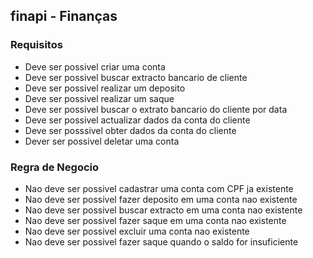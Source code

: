 ## finapi - Finanças


### Requisitos

- Deve ser possivel criar uma conta
- Deve ser possivel buscar extracto bancario de cliente
- Deve ser possivel realizar um deposito
- Deve ser possivel realizar um saque
- Deve ser possivel buscar o extrato bancario do cliente por data
- Deve ser possivel actualizar dados da conta do cliente
- Deve ser posssivel obter dados da conta do cliente
- Dever ser possivel deletar uma conta 

### Regra de Negocio

- Nao deve ser possivel cadastrar uma conta com CPF ja existente
- Nao deve ser possivel fazer deposito em uma conta nao existente
- Nao deve ser possivel buscar extracto em uma conta nao existente
- Nao deve ser possivel fazer saque em uma conta nao existente
- Nao deve ser possivel excluir uma conta nao existente
- Nao deve ser possivel fazer saque quando o saldo for insuficiente
